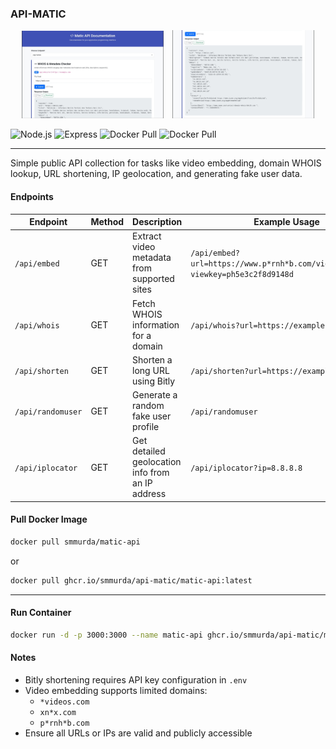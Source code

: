 ### API-MATIC

<p align="center">
  <img src="screenshot/API-Matic-1.jpg" alt="Screenshot 1" width="45%" style="margin-right: 10px;">
  <img src="screenshot/API-Matic-2.jpg" alt="Screenshot 2" width="45%">
</p>

![Node.js](https://img.shields.io/badge/Node.js-18.x+-green?logo=node.js&logoColor=white)
![Express](https://img.shields.io/badge/Express.js-Backend-blue?logo=express&logoColor=white)
![Docker Pull](https://img.shields.io/badge/Docker-smmurda/matic--api-blue?logo=docker&logoColor=white)
![Docker Pull](https://img.shields.io/docker/pulls/smmurda/matic-api?label=Pulls&logo=docker&logoColor=white)

---

Simple public API collection for tasks like video embedding, domain WHOIS lookup, URL shortening, IP geolocation, and generating fake user data.

#### Endpoints

| Endpoint           | Method | Description                                       | Example Usage                                                                 |
|--------------------|--------|---------------------------------------------------|--------------------------------------------------------------------------------|
| `/api/embed`       | GET    | Extract video metadata from supported sites       | `/api/embed?url=https://www.p*rnh*b.com/view_video.php?viewkey=ph5e3c2f8d9148d` |
| `/api/whois`       | GET    | Fetch WHOIS information for a domain              | `/api/whois?url=https://example.com`                                          |
| `/api/shorten`     | GET    | Shorten a long URL using Bitly                    | `/api/shorten?url=https://example.com`                                        |
| `/api/randomuser`  | GET    | Generate a random fake user profile               | `/api/randomuser`                                                             |
| `/api/iplocator`   | GET    | Get detailed geolocation info from an IP address  | `/api/iplocator?ip=8.8.8.8`                                                   |

#### Pull Docker Image

```bash
docker pull smmurda/matic-api
```
or
```bash
docker pull ghcr.io/smmurda/api-matic/matic-api:latest
```

---

#### Run Container

```bash
docker run -d -p 3000:3000 --name matic-api ghcr.io/smmurda/api-matic/matic-api:latest
```

#### Notes

- Bitly shortening requires API key configuration in `.env`
- Video embedding supports limited domains:
  - `*videos.com`
  - `xn*x.com`
  - `p*rnh*b.com`
- Ensure all URLs or IPs are valid and publicly accessible
